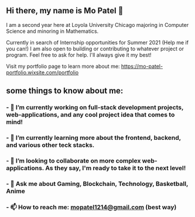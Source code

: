 ## Hi there, my name is Mo Patel 👋

I am a second year here at Loyola University Chicago majoring in Computer Science and minoring in Mathematics.


Currently in search of Internship opportunities for Summer 2021 (Help me if you can!)
I am also open to building or contributing to whatever project or program. Feel free to ask for help. I'll always give it my best!


Visit my portfolio page to learn more about me: https://mo-patel-portfolio.wixsite.com/portfolio

## some things to know about me:
### - 🔭 I’m currently working on full-stack development projects, web-applications, and any cool project idea that comes to mind!
### - 🌱 I’m currently learning more about the frontend, backend, and various other teck stacks.
### - 👯 I’m looking to collaborate on more complex web-applications. As they say, I'm ready to take it to the next level! 
### - 💬 Ask me about Gaming, Blockchain, Technology, Basketball, Anime
### - 📫 How to reach me: mopatel1214@gmail.com (best way)
